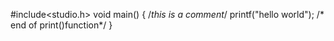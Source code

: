 #include<studio.h>
void main()
{
        /*this is a comment*/
         printf("hello world");
         /* end of print()function*/
         }
